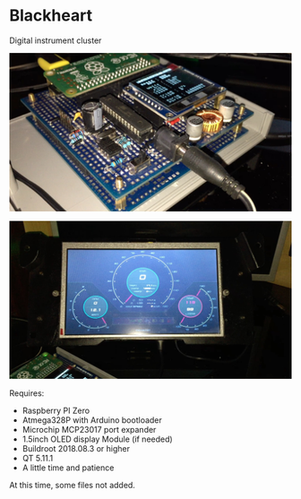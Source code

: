 # Blackheart
Digital instrument cluster

![preview 1](https://github.com/helimania/Blackheart/blob/master/preview1.jpg)

![preview 2](https://github.com/helimania/Blackheart/blob/master/preview2.jpg)

Requires:
- Raspberry PI Zero
- Atmega328P with Arduino bootloader
- Microchip MCP23017 port expander
- 1.5inch OLED display Module (if needed)
- Buildroot 2018.08.3 or higher
- QT 5.11.1
- А little time and patience

At this time, some files not added.

